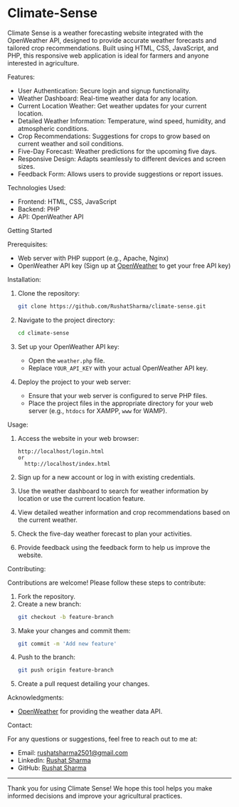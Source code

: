 # Climate-Sense
Climate Sense is a weather forecasting website integrated with the OpenWeather API, designed to provide accurate weather forecasts and tailored crop recommendations.
Built using HTML, CSS, JavaScript, and PHP, this responsive web application is ideal for farmers and anyone interested in agriculture.

Features:

- User Authentication: Secure login and signup functionality.
- Weather Dashboard: Real-time weather data for any location.
- Current Location Weather: Get weather updates for your current location.
- Detailed Weather Information: Temperature, wind speed, humidity, and atmospheric conditions.
- Crop Recommendations: Suggestions for crops to grow based on current weather and soil conditions.
- Five-Day Forecast: Weather predictions for the upcoming five days.
- Responsive Design: Adapts seamlessly to different devices and screen sizes.
- Feedback Form: Allows users to provide suggestions or report issues.

Technologies Used:

- Frontend: HTML, CSS, JavaScript
- Backend: PHP
- API: OpenWeather API

Getting Started

Prerequisites:

- Web server with PHP support (e.g., Apache, Nginx)
- OpenWeather API key (Sign up at [OpenWeather](https://openweathermap.org/) to get your free API key)

Installation:

1. Clone the repository:
    ```bash
    git clone https://github.com/RushatSharma/climate-sense.git
    ```
2. Navigate to the project directory:
    ```bash
    cd climate-sense
    ```
3. Set up your OpenWeather API key:
    - Open the `weather.php` file.
    - Replace `YOUR_API_KEY` with your actual OpenWeather API key.

4. Deploy the project to your web server:
    - Ensure that your web server is configured to serve PHP files.
    - Place the project files in the appropriate directory for your web server (e.g., `htdocs` for XAMPP, `www` for WAMP).

Usage:

1. Access the website in your web browser:
    ```plaintext
    http://localhost/login.html
    or
      http://localhost/index.html
    ```

2. Sign up for a new account or log in with existing credentials.

3. Use the weather dashboard to search for weather information by location or use the current location feature.

4. View detailed weather information and crop recommendations based on the current weather.

5. Check the five-day weather forecast to plan your activities.

6. Provide feedback using the feedback form to help us improve the website.

Contributing:

Contributions are welcome! Please follow these steps to contribute:

1. Fork the repository.
2. Create a new branch:
    ```bash
    git checkout -b feature-branch
    ```
3. Make your changes and commit them:
    ```bash
    git commit -m 'Add new feature'
    ```
4. Push to the branch:
    ```bash
    git push origin feature-branch
    ```
5. Create a pull request detailing your changes.

Acknowledgments:

- [OpenWeather](https://openweathermap.org/) for providing the weather data API.

Contact:

For any questions or suggestions, feel free to reach out to me at:
- Email: rushatsharma2501@gmail.com
- LinkedIn: [Rushat Sharma](https://www.linkedin.com/in/rushat-sharma/)
- GitHub: [Rushat Sharma](https://github.com/RushatSharma)

---

Thank you for using Climate Sense! We hope this tool helps you make informed decisions and improve your agricultural practices.


